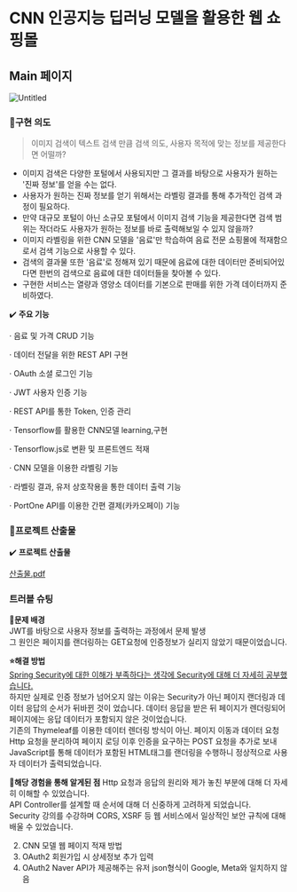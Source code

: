 CNN 인공지능 딥러닝 모델을 활용한 웹 쇼핑몰
=================================================

Main 페이지
-------------
![Untitled](https://github.com/Kim-soung-won/Drink-labeling/assets/105148570/dfaf8760-3eb7-4e06-b7cd-076eb1fbea79)

### 📱구현 의도
> 이미지 검색이 텍스트 검색 만큼 검색 의도, 사용자 목적에 맞는 정보를 제공한다면 어떨까?  
* 이미지 검색은 다양한 포털에서 사용되지만 그 결과를 바탕으로 사용자가 원하는 '진짜 정보'를 얻을 수는 없다.
* 사용자가 원하는 진짜 정보를 얻기 위해서는 라벨링 결과를 통해 추가적인 검색 과정이 필요하다.
* 만약 대규모 포털이 아닌 소규모 포털에서 이미지 검색 기능을 제공한다면 검색 범위는 작더라도 사용자가 원하는 정보를 바로 출력해보일 수 있지 않을까?
* 이미지 라벨링을 위한 CNN 모델을 '음료'만 학습하여 음료 전문 쇼핑몰에 적재함으로서 검색 기능으로 사용할 수 있다.
* 검색의 결과물 또한 '음료'로 정해져 있기 때문에 음료에 대한 데이터만 준비되어있다면 한번의 검색으로 음료에 대한 데이터들을 찾아볼 수 있다.
* 구현한 서비스는 열량과 영양소 데이터를 기본으로 판매를 위한 가격 데이터까지 준비하였다.


✔️ **주요 기능**

·  음료 및 가격 CRUD 기능

·  데이터 전달을 위한 REST API 구현

·  OAuth 소셜 로그인 기능

·  JWT 사용자 인증 기능

·  REST API를 통한 Token, 인증 관리

·  Tensorflow를 활용한 CNN모델 learning,구현

·  Tensorflow.js로 변환 및 프론트엔드 적재

·  CNN 모델을 이용한 라벨링 기능

·  라벨링 결과, 유저 상호작용을 통한 데이터 출력 기능

· PortOne API를 이용한 간편 결제(카카오페이) 기능


### 💼프로젝트 산출물
✔️ **프로젝트 산출물** 

[산출물.pdf](https://prod-files-secure.s3.us-west-2.amazonaws.com/db817909-074d-4c90-92e8-b4cf9f841230/ab1467b2-2c2f-48e3-a368-b6fcda34294c/%EC%82%B0%EC%B6%9C%EB%AC%BC.pdf)


### 트러블 슈팅
**🚨문제 배경**  
JWT를 바탕으로 사용자 정보를 출력하는 과정에서 문제 발생  
그 원인은 페이지를 랜더링하는 GET요청에 인증정보가 실리지 않았기 때문이었습니다.  

**⭐️해결 방법**  
[Spring Security에 대한 이해가 부족하다는 생각에 Security에 대해 더 자세히 공부했습니다.](https://rlatmddnjs0103.tistory.com/category/Spring%20Security)  
하지만 실제로 인증 정보가 넘어오지 않는 이유는 Security가 아닌 페이지 랜더링과 데이터 응답의 순서가 뒤바뀐 것이 었습니다. 데이터 응답을 받은 뒤 페이지가 렌더링되어 페이지에는 응답 데이터가 포함되지 않은 것이었습니다.  
기존의 Thymeleaf를 이용한 데이터 렌더링 방식이 아닌. 페이지 이동과 데이터 요청 Http 요청을 분리하여 페이지 로딩 이후 인증을 요구하는 POST 요청을 추가로 보내 JavaScript를 통해 데이터가 포함된 HTML태그를 랜더링을 수행하니 정상적으로 사용자 데이터가 출력되었습니다.  

**🤩해당 경험을 통해 알게된 점**
Http 요청과 응답의 원리와 제가 놓친 부분에 대해 더 자세히 이해할 수 있었습니다.  
API Controller를 설계할 때 순서에 대해 더 신중하게 고려하게 되었습니다.  
Security 강의를 수강하며 CORS, XSRF 등 웹 서비스에서 일상적인 보안 규칙에 대해 배울 수 있었습니다.  

2. CNN 모델 웹 페이지 적재 방법
3. OAuth2 회원가입 시 상세정보 추가 입력
4. OAuth2 Naver API가 제공해주는 유저 json형식이 Google, Meta와 일치하지 않음
